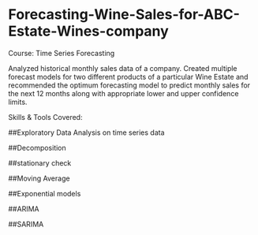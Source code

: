 # Forecasting-Wine-Sales-for-ABC-Estate-Wines-company

Course: Time Series Forecasting

Analyzed historical monthly sales data of a company. Created multiple forecast models for two different products of a particular Wine Estate and recommended the optimum forecasting model to predict monthly sales for the next 12 months along with appropriate lower and upper confidence limits.

Skills & Tools Covered:

##Exploratory Data Analysis on time series data

##Decomposition

##stationary check

##Moving Average

##Exponential models

##ARIMA

##SARIMA

